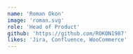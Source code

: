```yaml
---
name: 'Roman Okon'
image: 'roman.svg'
role: 'Head of Product'
github: 'https://github.com/ROKON1987'
likes: 'Jira, Confluence, WooCommerce'
---
```

